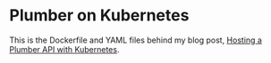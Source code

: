 # Plumber on Kubernetes

This is the Dockerfile and YAML files behind my blog post, [Hosting a Plumber API with Kubernetes](https://mdneuzerling.com/post/hosting-a-plumber-api-with-kubernetes/).
